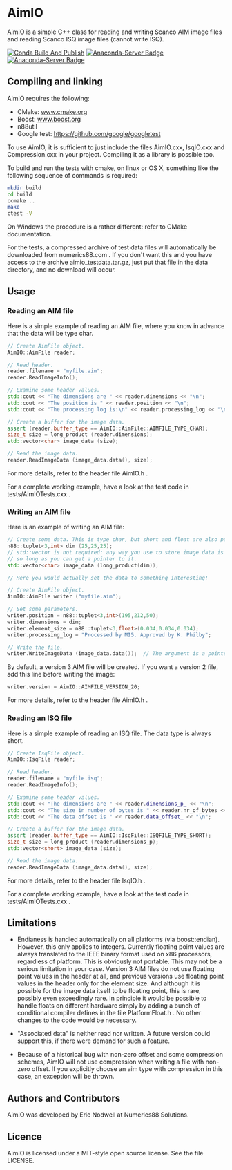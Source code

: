 # AimIO

AimIO is a simple C++ class for reading and writing Scanco AIM image files and reading Scanco ISQ image files (cannot write ISQ).

[![Conda Build And Publish](https://github.com/Numerics88/AimIO/actions/workflows/build-publish-anaconda.yml/badge.svg?branch=master)](https://github.com/Numerics88/AimIO/actions/workflows/build-publish-anaconda.yml)
[![Anaconda-Server Badge](https://anaconda.org/numerics88/aimio/badges/version.svg)](https://anaconda.org/numerics88/aimio)
[![Anaconda-Server Badge](https://anaconda.org/numerics88/aimio/badges/platforms.svg)](https://anaconda.org/numerics88/aimio)

## Compiling and linking

AimIO requires the following:

  * CMake: www.cmake.org
  * Boost: www.boost.org
  * n88util
  * Google test: https://github.com/google/googletest

To use AimIO, it is sufficient to just include the files AimIO.cxx, IsqIO.cxx
and Compression.cxx in your project. Compiling it as a library is possible too.

To build and run the tests with cmake, on linux or OS X, something like the
following sequence of commands is required:

```sh
mkdir build
cd build
ccmake ..
make
ctest -V
```

On Windows the procedure is a rather different: refer to CMake documentation.

For the tests, a compressed archive of test data files will automatically
be downloaded from numerics88.com . If you don't want this and you have access
to the archive aimio_testdata.tar.gz, just put that file in the data directory,
and no download will occur.


## Usage

### Reading an AIM file

Here is a simple example of reading an AIM file, where you know in advance that the
data will be type char.

```C++
// Create AimFile object.
AimIO::AimFile reader;

// Read header.
reader.filename = "myfile.aim";
reader.ReadImageInfo();

// Examine some header values.
std::cout << "The dimensions are " << reader.dimensions << "\n";
std::cout << "The position is " << reader.position << "\n";
std::cout << "The processing log is:\n" << reader.processing_log << "\n";

// Create a buffer for the image data.
assert (reader.buffer_type == AimIO::AimFile::AIMFILE_TYPE_CHAR);
size_t size = long_product (reader.dimensions);
std::vector<char> image_data (size);

// Read the image data.
reader.ReadImageData (image_data.data(), size);
```

For more details, refer to the header file AimIO.h .

For a complete working example, have a look at the test code in tests/AimIOTests.cxx .


### Writing an AIM file

Here is an example of writing an AIM file:

```C++
// Create some data. This is type char, but short and float are also possible
n88::tuplet<3,int> dim (25,25,25);
// std::vector is not required: any way you use to store image data is OK,
// so long as you can get a pointer to it.
std::vector<char> image_data (long_product(dim));

// Here you would actually set the data to something interesting!

// Create AimFile object.
AimIO::AimFile writer ("myfile.aim");

// Set some parameters.
writer.position = n88::tuplet<3,int>(195,212,50);
writer.dimensions = dim;
writer.element_size = n88::tuplet<3,float>(0.034,0.034,0.034);
writer.processing_log = "Processed by MI5. Approved by K. Philby";

// Write the file.
writer.WriteImageData (image_data.data());  // The argument is a pointer to const char (or short or float)
```

By default, a version 3 AIM file will be created. If you want a version 2 file,
add this line before writing the image:

```C++
writer.version = AimIO::AIMFILE_VERSION_20;
```

For more details, refer to the header file AimIO.h .

### Reading an ISQ file

Here is a simple example of reading an ISQ file. The data type is always short.

```C++
// Create IsqFile object.
AimIO::IsqFile reader;

// Read header.
reader.filename = "myfile.isq";
reader.ReadImageInfo();

// Examine some header values.
std::cout << "The dimensions are " << reader.dimensions_p_ << "\n";
std::cout << "The size in number of bytes is " << reader.nr_of_bytes << "\n";
std::cout << "The data offset is " << reader.data_offset_ << "\n";

// Create a buffer for the image data.
assert (reader.buffer_type == AimIO::IsqFile::ISQFILE_TYPE_SHORT);
size_t size = long_product (reader.dimensions_p);
std::vector<short> image_data (size);

// Read the image data.
reader.ReadImageData (image_data.data(), size);
```

For more details, refer to the header file IsqIO.h .

For a complete working example, have a look at the test code in tests/AimIOTests.cxx .

## Limitations

* Endianess is handled automatically on all platforms (via boost::endian). However,
  this only applies to integers. Currently floating point values are always
  translated to the IEEE binary format used on x86 processors, regardless of platform.
  This is obviously not
  portable. This may not be a serious limitation in your case. Version 3 AIM
  files do not use floating point values in the header at all, and previous
  versions use floating point values in the header only for the element size.
  And although it is possible for the image data itself to be floating point,
  this is rare, possibly even exceedingly rare. In principle it would be
  possible to handle floats on different hardware simply by adding a bunch of
  conditional compiler defines in the file PlatformFloat.h . No other changes to
  the code would be necessary.

* "Associated data" is neither read nor written. A future version could support this,
  if there were demand for such a feature.

* Because of a historical bug with non-zero offset and some compression schemes,
  AimIO will not use compression when writing a file with non-zero
  offset. If you explicitly choose an aim type with compression in this case,
  an exception will be thrown.

## Authors and Contributors

AimIO was developed by Eric Nodwell at Numerics88 Solutions.


## Licence

AimIO is licensed under a MIT-style open source license. See the file LICENSE.
